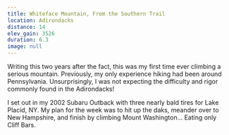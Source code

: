 ```yaml
---
title: Whiteface Mountain, From the Southern Trail
location: Adirondacks
distance: 14
elev_gain: 3526
duration: 6.3
image: null
---
```


Writing this two years after the fact, this was my first time ever
climbing a serious mountain. Previously, my only experience hiking
had been around Pennsylvania. Unsurprisingly, I was not expecting
the difficulty and rigor commonly found in the Adirondacks!

I set out in my 2002 Subaru Outback with three nearly bald tires
for Lake Placid, NY. My plan for the week was to hit up the daks,
meander over to New Hampshire, and finish by climbing Mount
Washington... Eating only Cliff Bars.
